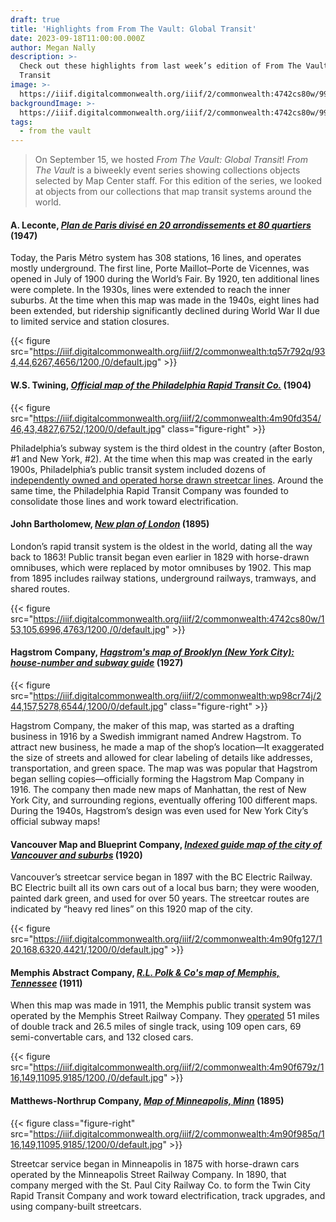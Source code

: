 ```yaml
---
draft: true
title: 'Highlights from From The Vault: Global Transit'
date: 2023-09-18T11:00:00.000Z
author: Megan Nally
description: >-
  Check out these highlights from last week’s edition of From The Vault: Global
  Transit
image: >-
  https://iiif.digitalcommonwealth.org/iiif/2/commonwealth:4742cs80w/995,658,5811,3996/1200,/0/default.jpg
backgroundImage: >-
  https://iiif.digitalcommonwealth.org/iiif/2/commonwealth:4742cs80w/995,658,5811,3996/1200,/0/default.jpg
tags:
  - from the vault
---
```


> On September 15, we hosted *From The Vault: Global Transit*! *From The Vault* is a biweekly event series showing collections objects selected by Map Center staff. For this edition of the series, we looked at objects from our collections that map transit systems around the world.

#### A. Leconte, *[Plan de Paris divisé en 20 arrondissements et 80 quartiers](https://collections.leventhalmap.org/search/commonwealth:mg74t285q)* (1947)

Today, the Paris Métro system has 308 stations, 16 lines, and operates mostly underground. The first line, Porte Maillot–Porte de Vicennes, was opened in July of 1900 during the World’s Fair. By 1920, ten additional lines were complete. In the 1930s, lines were extended to reach the inner suburbs.  At the time when this map was made in the 1940s, eight lines had been extended, but ridership significantly declined during World War II due to limited service and station closures.

{{< figure src="https://iiif.digitalcommonwealth.org/iiif/2/commonwealth:tq57r792q/934,44,6267,4656/1200,/0/default.jpg" >}}

#### W.S. Twining, *[Official map of the Philadelphia Rapid Transit Co.](https://collections.leventhalmap.org/search/commonwealth:4m90fd34v)* (1904)

{{< figure src="https://iiif.digitalcommonwealth.org/iiif/2/commonwealth:4m90fd354/46,43,4827,6752/,1200/0/default.jpg" class="figure-right" >}}

Philadelphia’s subway system is the third oldest in the country (after Boston, #1 and New York, #2). At the time when this map was created in the early 1900s, Philadelphia’s public transit system included dozens of [independently owned and operated horse drawn streetcar lines](http://www2.hsp.org/collections/manuscripts/c/Cox3158.html). Around the same time, the Philadelphia Rapid Transit Company was founded to consolidate those lines and work toward electrification.

#### John Bartholomew, *[New plan of London](https://collections.leventhalmap.org/search/commonwealth:9p292s17d)* (1895)

London’s rapid transit system is the oldest in the world, dating all the way back to 1863! Public transit began even earlier in 1829 with horse-drawn omnibuses, which were replaced by motor omnibuses by 1902. This map from 1895 includes railway stations, underground railways, tramways, and shared routes.

{{< figure src="https://iiif.digitalcommonwealth.org/iiif/2/commonwealth:4742cs80w/153,105,6996,4763/1200,/0/default.jpg" >}}

#### Hagstrom Company, *[Hagstrom's map of Brooklyn (New York City): house-number and subway guide](https://collections.leventhalmap.org/search/commonwealth:8s45tg67c)* (1927)

{{< figure src="https://iiif.digitalcommonwealth.org/iiif/2/commonwealth:wp98cr74j/244,157,5278,6544/,1200/0/default.jpg" class="figure-right" >}}

Hagstrom Company, the maker of this map, was started as a drafting business in 1916 by a Swedish immigrant named Andrew Hagstrom. To attract new business, he made a map of the shop’s location—It exaggerated the size of streets and allowed for clear labeling of details like addresses, transportation, and green space. The map was was popular that Hagstrom began selling copies—officially forming the Hagstrom Map Company in 1916. The company then made new maps of Manhattan, the rest of New York City, and surrounding regions, eventually offering 100 different maps. During the 1940s, Hagstrom’s design was even used for New York City’s official subway maps!

#### Vancouver Map and Blueprint Company, *[Indexed guide map of the city of Vancouver and suburbs](https://collections.leventhalmap.org/search/commonwealth:4m90fg11z)* (1920)

Vancouver’s streetcar service began in 1897 with the BC Electric Railway. BC Electric built all its own cars out of a local bus barn; they were wooden, painted dark green, and used for over 50 years. The streetcar routes are indicated by “heavy red lines” on this 1920 map of the city.

{{< figure src="https://iiif.digitalcommonwealth.org/iiif/2/commonwealth:4m90fg127/120,168,6320,4421/,1200/0/default.jpg" >}}

#### Memphis Abstract Company, *[R.L. Polk & Co's map of Memphis, Tennessee](https://collections.leventhalmap.org/search/commonwealth:4m90f678p)* (1911)

When this map was made in 1911, the Memphis public transit system was operated by the Memphis Street Railway Company. They [operated](https://condrenrails.com/MRP/Memphis-Street-Railway/Memphis-Street-Cars.htm) 51 miles of double track and 26.5 miles of single track, using 109 open cars, 69 semi-convertable cars, and 132 closed cars.

{{< figure src="https://iiif.digitalcommonwealth.org/iiif/2/commonwealth:4m90f679z/116,149,11095,9185/1200,/0/default.jpg" >}}

#### Matthews-Northrup Company, *[Map of Minneapolis, Minn](https://collections.leventhalmap.org/search/commonwealth:4m90f984f)* (1895)

{{< figure class="figure-right" src="https://iiif.digitalcommonwealth.org/iiif/2/commonwealth:4m90f985q/116,149,11095,9185/,1200/0/default.jpg" >}}

Streetcar service began in Minneapolis in 1875 with horse-drawn cars operated by the Minneapolis Street Railway Company. In 1890, that company merged with the St. Paul City Railway Co. to form the Twin City Rapid Transit Company and work toward electrification, track upgrades, and using company-built streetcars.
